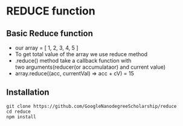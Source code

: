 # REDUCE function

## Basic Reduce function

* our array = [ 1, 2, 3, 4, 5 ]</br>
* To get total value of the array we use reduce method<br/>
* .reduce() method take a callback function with <br/>two arguments(reducer(or accumulataor) and current value)<br/>
* array.reduce((acc, currentVal) => acc + cV) = 15 <br/>

## Installation 

```
git clone https://github.com/GoogleNanodegreeScholarship/reduce
cd reduce
npm install
```
